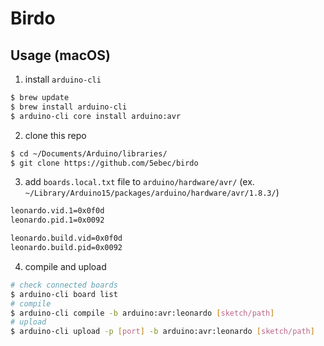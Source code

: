 # Birdo

## Usage (macOS)

1. install `arduino-cli`

```sh
$ brew update
$ brew install arduino-cli
$ arduino-cli core install arduino:avr
```

2. clone this repo

```sh
$ cd ~/Documents/Arduino/libraries/
$ git clone https://github.com/5ebec/birdo
```

3. add `boards.local.txt` file to `arduino/hardware/avr/`
   (ex. `~/Library/Arduino15/packages/arduino/hardware/avr/1.8.3/`)

```txt
leonardo.vid.1=0x0f0d
leonardo.pid.1=0x0092

leonardo.build.vid=0x0f0d
leonardo.build.pid=0x0092
```

4. compile and upload

```sh
# check connected boards
$ arduino-cli board list
# compile
$ arduino-cli compile -b arduino:avr:leonardo [sketch/path]
# upload
$ arduino-cli upload -p [port] -b arduino:avr:leonardo [sketch/path]
```
